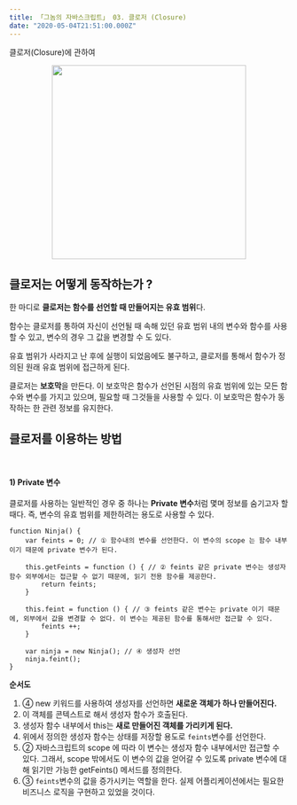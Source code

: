 ```yaml
---
title: 「그놈의 자바스크립트」 03. 클로저 (Closure)
date: "2020-05-04T21:51:00.000Z"
---
```


클로저(Closure)에 관하여

<!-- more -->

<div style="display: flex; justify-content: center;">
    <img src="https://upload.wikimedia.org/wikipedia/commons/thumb/9/99/Unofficial_JavaScript_logo_2.svg/1200px-Unofficial_JavaScript_logo_2.svg.png" style="width: 350px; height: auto;" />
</div>

## 클로저는 어떻게 동작하는가 ?

한 마디로 **클로저는 함수를 선언할 때 만들어지는 유효 범위**다. 

함수는 클로저를 통하여 자신이 선언될 때 속해 있던 유효 범위 내의 변수와 함수를 사용할 수 있고, 
변수의 경우 그 값을 변경할 수 도 있다.

유효 범위가 사라지고 난 후에 실행이 되었음에도 불구하고, 클로저를 통해서 함수가 정의된 원래 유효 범위에 접근하게 된다.

클로저는 **보호막**을 만든다. 이 보호막은 함수가 선언된 시점의 유효 범위에 있는 모든 함수와 변수를 가지고 있으며, 필요할 때 그것들을 사용할 수 있다.
이 보호막은 함수가 동작하는 한 관련 정보를 유지한다.

## 클로저를 이용하는 방법

<br />

#### 1) Private 변수

클로저를 사용하는 일반적인 경우 중 하나는 **Private 변수**처럼 몇며 정보를 숨기고자 할 때다.
즉, 변수의 유효 범위를 제한하려는 용도로 사용할 수 있다.

```
function Ninja() {
    var feints = 0; // ① 함수내의 변수를 선언한다. 이 변수의 scope 는 함수 내부이기 때문에 private 변수가 된다.
    
    this.getFeints = function () { // ② feints 같은 private 변수는 생성자 함수 외부에서는 접근할 수 없기 때문에, 읽기 전용 함수를 제공한다.
        return feints;
    }

    this.feint = function () { // ③ feints 같은 변수는 private 이기 때문에, 외부에서 값을 변경할 수 없다. 이 변수는 제공된 함수를 통해서만 접근할 수 있다.
        feints ++;
    }

    var ninja = new Ninja(); // ④ 생성자 선언
    ninja.feint();
}
```

**순서도**

1. ④ new 키워드를 사용하여 생성자를 선언하면 **새로운 객체가 하나 만들어진다.**
2. 이 객체를 콘텍스트로 해서 생성자 함수가 호출된다.
3. 생성자 함수 내부에서 this는 **새로 만들어진 객체를 가리키게 된다.**
4. 위에서 정의한 생성자 함수는 상태를 저장할 용도로 `feints`변수를 선언한다.
5. ② 자바스크립트의 scope 에 따라 이 변수는 생성자 함수 내부에서만 접근할 수 있다. 그래서, scope 밖에서도 이 변수의 값을 얻어갈 수 있도록 private 변수에 대해 읽기만 가능한 getFeints() 메서드를 정의한다.
5. ③ `feints`변수의 값을 증가시키는 역할을 한다. 실제 어플리케이션에서는 필요한 비즈니스 로직을 구현하고 있었을 것이다.



